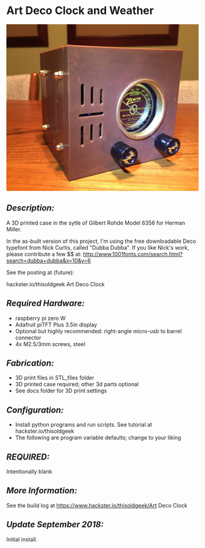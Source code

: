 # **Art Deco Clock and Weather**
![Art Deco Clock](https://github.com/thisoldgeek/miniz/blob/master/miniz_hackster_intro_photo.JPG "Art Deco Clock")
 
## *Description:*
A 3D printed case in the sytle of Gilbert Rohde Model 6356 for Herman Miller.

In the as-built version of this project, I'm using the free downloadable Deco typefont from Nick Curtis, called "Dubba Dubba". If you like Nick's work, please contribute a few $$ at: http://www.1001fonts.com/search.html?search=dubba+dubba&x=10&y=6

See the posting at (future):

hackster.io/thisoldgeek Art Deco Clock


## *Required Hardware:*
* raspberry pi zero W
* Adafruit piTFT Plus 3.5in display
* Optional but highly recommended: right-angle micro-usb to barrel connector
* 4x M2.5/3mm screws, steel

## *Fabrication:*
* 3D print files in STL_files folder
* 3D printed case required; other 3d parts optional
* See docs folder for 3D print settings

## *Configuration:*
* Install python programs and run scripts. See tutorial at hackster.io/thisoldgeek
* The following are program variable defaults; change to your liking


## *REQUIRED:*
Intentionally blank

## *More Information:*
See the build log at https://www.hackster.io/thisoldgeek/Art Deco Clock
## *Update September 2018:*
Initial install.
